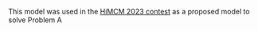 This model was used in the <a href="https://www.comap.com/contests/himcm-midmcm">HiMCM 2023 contest</a> as a proposed model to solve Problem A